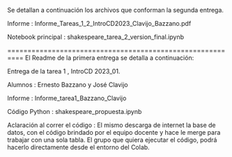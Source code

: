 Se detallan a continuación los archivos que conforman la segunda entrega.

Informe : Informe_Tareas_1_2_IntroCD2023_Clavijo_Bazzano.pdf

Notebook principal : shakespeare_tarea_2_version_final.ipynb

==========================================================
El Readme de la primera entrega se detalla a continuación:

Entrega de la tarea 1 , IntroCD 2023_01.

Alumnos :  Ernesto Bazzano y José Clavijo

Informe :  Informe_tarea1_Bazzano_Clavijo

Código Python : shakespeare_propuesta.ipynb

Aclaración al correr el código : El mismo descarga de internet la base de datos, con el código brindado por el equipo docente y hace le merge para trabajar con  una sola tabla. El grupo que quiera ejecutar el código, podrá hacerlo directamente desde el entorno del Colab.

